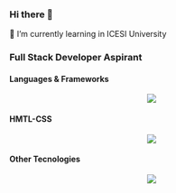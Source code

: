 ### Hi there 👋
🌱 I’m currently learning in ICESI University

### Full Stack Developer Aspirant

#### Languages & Frameworks

<p align="center">
  <a href="https://skillicons.dev">
    <img src="https://skillicons.dev/icons?i=js,py,cs,java,react,angular,vue,nextjs,nodejs,express,dotnet,django,nestjs" />
  </a>
</p>

#### HMTL-CSS
<p align="center">
  <a href="https://skillicons.dev">
    <img src="https://skillicons.dev/icons?i=html,tailwind, bootstrap, css" />
  </a>
</p>

#### Other Tecnologies

<p align="center">
  <a href="https://skillicons.dev">
    <img src="https://skillicons.dev/icons?i=github,mongodb,postgres,vercel,netlify" />
  </a>
</p>

